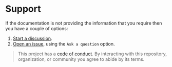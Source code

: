 # Support

If the documentation is not providing the information that you require then you have a couple of options:

1. [Start a discussion](https://github.com/DevelopersToolbox/ini-file-parser/discussions).
1. [Open an issue](https://github.com/DevelopersToolbox/ini-file-parser/issues), using the `Ask a question` option.

> This project has a [code of conduct](CODE_OF_CONDUCT.md). By interacting with this repository, organization, or community you agree to abide by its terms.
